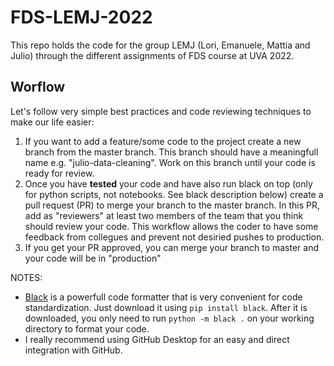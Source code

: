 # FDS-LEMJ-2022

This repo holds the code for the group LEMJ (Lori, Emanuele, Mattia and Julio) through the different assignments of FDS course at UVA 2022.

## Worflow

Let's follow very simple best practices and code reviewing techniques to make our life easier:

1. If you want to add a feature/some code to the project create a new branch from the master branch. This branch should have a meaningfull name e.g. "julio-data-cleaning". Work on this branch until your code is ready for review.
2. Once you have **tested** your code and have also run black on top (only for python scripts, not notebooks. See black description below) create a pull request (PR) to merge your branch to the master branch. In this PR, add as "reviewers" at least two members of the team that you think should review your code. This workflow allows the coder to have some feedback from collegues and prevent not desiried pushes to production.
3. If you get your PR approved, you can merge your branch to master and your code will be in "production"

NOTES:

- [Black](https://pypi.org/project/black/) is a powerfull code formatter that is very convenient for code standardization. Just download it using `pip install black`. After it is downloaded, you only need to run `python -m black .` on your working directory to format your code.
- I really recommend using GitHub Desktop for an easy and direct integration with GitHub.
